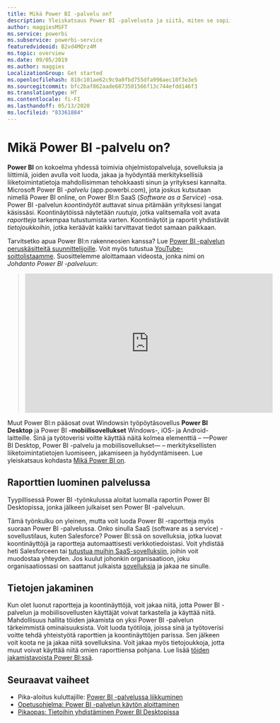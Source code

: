 ```yaml
---
title: Mikä Power BI -palvelu on?
description: Yleiskatsaus Power BI -palvelusta ja siitä, miten se sopii yhteen muiden Power BI:n osien kanssa.
author: maggiesMSFT
ms.service: powerbi
ms.subservice: powerbi-service
featuredvideoid: B2vd4MQrz4M
ms.topic: overview
ms.date: 09/05/2019
ms.author: maggies
LocalizationGroup: Get started
ms.openlocfilehash: 818c101ae62c9c9a0fbd755dfa996aec10f3e3e5
ms.sourcegitcommit: bfc2baf862aade6873501566f13c744efdd146f3
ms.translationtype: HT
ms.contentlocale: fi-FI
ms.lasthandoff: 05/13/2020
ms.locfileid: "83361884"
---
```

# <a name="what-is-the-power-bi-service"></a>Mikä Power BI -palvelu on?
**Power BI** on kokoelma yhdessä toimivia ohjelmistopalveluja, sovelluksia ja liittimiä, joiden avulla voit luoda, jakaa ja hyödyntää merkityksellisiä liiketoimintatietoja mahdollisimman tehokkaasti sinun ja yrityksesi kannalta. Microsoft Power BI *-palvelu* (app.powerbi.com), jota joskus kutsutaan nimellä Power BI online, on Power BI:n SaaS (*Software as a Service*) -osa. Power BI -palvelun *koontinäytöt* auttavat sinua pitämään yrityksesi langat käsissäsi. Koontinäytöissä näytetään *ruutuja*, jotka valitsemalla voit avata *raportteja* tarkempaa tutustumista varten. Koontinäytöt ja raportit yhdistävät *tietojoukkoihin*, jotka keräävät kaikki tarvittavat tiedot samaan paikkaan. 

Tarvitsetko apua Power BI:n rakenneosien kanssa? Lue [Power BI -palvelun peruskäsitteitä suunnittelijoille](service-basic-concepts.md). Voit myös tutustua [YouTube-soittolistaamme](https://www.youtube.com/playlist?list=PL1N57mwBHtN0JFoKSR0n-tBkUJHeMP2cP). Suosittelemme aloittamaan videosta, jonka nimi on *Johdanto Power BI -palveluun*:

> 
> <iframe width="560" height="315" src="https://www.youtube.com/embed/B2vd4MQrz4M" frameborder="0" allowfullscreen></iframe>
> 

Muut Power BI:n pääosat ovat Windowsin työpöytäsovellus **Power BI Desktop** ja Power BI **-mobiilisovellukset** Windows-, iOS- ja Android-laitteille. Sinä ja työtoverisi voitte käyttää näitä kolmea elementtiä – &mdash;Power BI Desktop, Power BI -palvelu ja mobiilisovellukset&mdash; – merkityksellisten liiketoimintatietojen luomiseen, jakamiseen ja hyödyntämiseen. Lue yleiskatsaus kohdasta [Mikä Power BI on](power-bi-overview.md).

## <a name="creating-reports-in-the-service"></a>Raporttien luominen palvelussa
Tyypillisessä Power BI -työnkulussa aloitat luomalla raportin Power BI Desktopissa, jonka jälkeen julkaiset sen Power BI -palveluun.  

Tämä työnkulku on yleinen, mutta voit luoda Power BI -raportteja myös suoraan Power BI -palvelussa. Onko sinulla SaaS (software as a service) -sovellustilaus, kuten Salesforce? Power BI:ssä on sovelluksia, jotka luovat koontinäyttöjä ja raportteja automaattisesti verkkotiedoistasi. Voit yhdistää heti Salesforceen tai [tutustua muihin SaaS-sovelluksiin](../connect-data/service-get-data.md), joihin voit muodostaa yhteyden. Jos kuulut johonkin organisaatioon, joku organisaatiossasi on saattanut julkaista [sovelluksia](../collaborate-share/service-create-distribute-apps.md) ja jakaa ne sinulle.

## <a name="sharing-your-findings"></a>Tietojen jakaminen 

Kun olet luonut raportteja ja koontinäyttöjä, voit jakaa niitä, jotta Power BI -palvelun ja mobiilisovellusten käyttäjät voivat tarkastella ja käyttää niitä. Mahdollisuus hallita töiden jakamista on yksi Power BI -palvelun tärkeimmistä ominaisuuksista. Voit luoda työtiloja, joissa sinä ja työtoverisi voitte tehdä yhteistyötä raporttien ja koontinäyttöjen parissa. Sen jälkeen voit koota ne ja jakaa niitä sovelluksina. Voit jakaa myös tietojoukkoja, jotta muut voivat käyttää niitä omien raporttiensa pohjana. Lue lisää [töiden jakamistavoista Power BI:ssä](../collaborate-share/service-how-to-collaborate-distribute-dashboards-reports.md).

## <a name="next-steps"></a>Seuraavat vaiheet
- Pika-aloitus kuluttajille: [Power BI -palvelussa liikkuminen](../consumer/end-user-experience.md)   
- [Opetusohjelma: Power BI -palvelun käytön aloittaminen](service-get-started.md)
- [Pikaopas: Tietoihin yhdistäminen Power BI Desktopissa](../connect-data/desktop-quickstart-connect-to-data.md)
